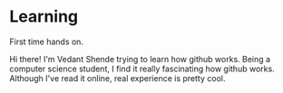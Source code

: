 # Learning
First time hands on.

Hi there! I'm Vedant Shende trying to learn how github works.
Being a computer science student, I find it really fascinating how github works.
Although I've read it online, real experience is pretty cool.
